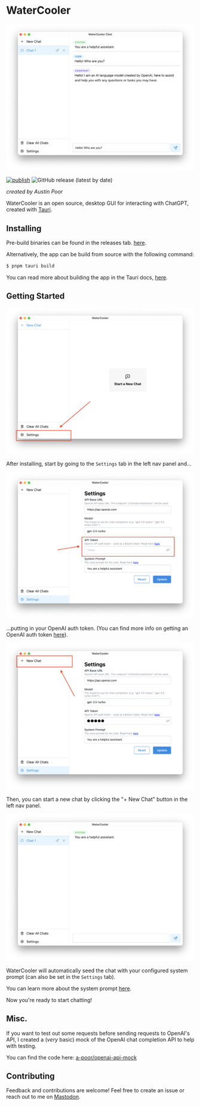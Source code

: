 # WaterCooler

![A screenshot of the WaterCooler app](./etc/screenshot-basic.png)

[![publish](https://github.com/a-poor/watercooler/actions/workflows/publish.yml/badge.svg)](https://github.com/a-poor/watercooler/actions/workflows/publish.yml)
![GitHub release (latest by date)](https://img.shields.io/github/v/release/a-poor/watercooler)

_created by Austin Poor_

WaterCooler is an open source, desktop GUI for interacting with ChatGPT, created with [Tauri](https://tauri.app).


## Installing

Pre-build binaries can be found in the releases tab. [here](https://github.com/a-poor/watercooler/releases).

Alternatively, the app can be build from source with the following command:

```sh
$ pnpm tauri build
```

You can read more about building the app in the Tauri docs, [here](https://tauri.app/v1/guides/building/).


## Getting Started

![Screenshot of going to settings tab](./etc/screenshot-go-to-settings.png)

After installing, start by going to the `Settings` tab in the left nav panel and...

![Screenshot of adding OpenAI API token](./etc/screenshot-api-token.png)

...putting in your OpenAI auth token. (You can find more info on getting an OpenAI auth token [here](https://platform.openai.com/docs/api-reference/authentication)).

![Screenshot of starting a new chat](./etc/screenshot-start-new-chat.png)

Then, you can start a new chat by clicking the "+ New Chat" button in the left nav panel.

![Screenshot of the new chat](./etc/screenshot-start-chatting.png)

WaterCooler will automatically seed the chat with your configured system prompt (can also be set in the `Settings` tab).

You can learn more about the system prompt [here](https://platform.openai.com/docs/guides/chat/introduction).

Now you're ready to start chatting!


## Misc.

If you want to test out some requests before sending requests to OpenAI's API, I created a (_very_ basic) mock of the OpenAI chat completion API
to help with testing.

You can find the code here: [a-poor/openai-api-mock](https://github.com/a-poor/openai-api-mock)


## Contributing

Feedback and contributions are welcome! Feel free to create an issue or reach out to me on [Mastodon](https://mastodon.social/@austinpoor).


